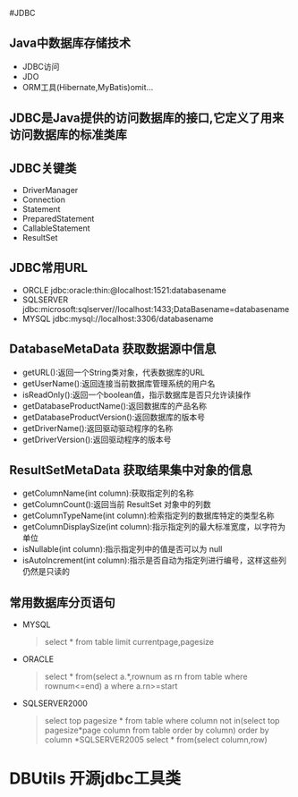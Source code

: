 #JDBC
## Java中数据库存储技术
 * JDBC访问
 * JDO
 * ORM工具(Hibernate,MyBatis)omit...
  
## JDBC是Java提供的访问数据库的接口,它定义了用来访问数据库的标准类库

## JDBC关键类
* DriverManager
* Connection
* Statement 
* PreparedStatement
* CallableStatement
* ResultSet

## JDBC常用URL
* ORCLE jdbc:oracle:thin:@localhost:1521:databasename
* SQLSERVER jdbc:microsoft:sqlserver//localhost:1433;DataBasename=databasename
* MYSQL jdbc:mysql://localhost:3306/databasename

## DatabaseMetaData 获取数据源中信息
* getURL():返回一个String类对象，代表数据库的URL
* getUserName():返回连接当前数据库管理系统的用户名
* isReadOnly():返回一个boolean值，指示数据库是否只允许读操作
* getDatabaseProductName():返回数据库的产品名称
* getDatabaseProductVersion():返回数据库的版本号
* getDriverName():返回驱动驱动程序的名称
* getDriverVersion():返回驱动程序的版本号

## ResultSetMetaData 获取结果集中对象的信息
* getColumnName(int column):获取指定列的名称
* getColumnCount():返回当前 ResultSet 对象中的列数
* getColumnTypeName(int column):检索指定列的数据库特定的类型名称
* getColumnDisplaySize(int column):指示指定列的最大标准宽度，以字符为单位
* isNullable(int column):指示指定列中的值是否可以为 null
* isAutoIncrement(int column):指示是否自动为指定列进行编号，这样这些列仍然是只读的

## 常用数据库分页语句
* MYSQL
  > select * from table limit currentpage,pagesize
* ORACLE
  > select * from(select a.*,rownum as rn from table where rownum<=end) a where a.rn>=start  
* SQLSERVER2000
  > select top pagesize * from table where column not in(select top pagesize*page column from table order by column) order by column
*SQLSERVER2005
  > select * from(select column,row)
  
# DBUtils 开源jdbc工具类